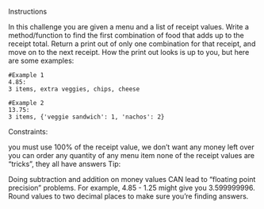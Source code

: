 Instructions

In this challenge you are given a menu and a list of receipt values. Write a method/function to find the first combination of food that adds up to the receipt total. Return a print out of only one combination for that receipt, and move on to the next receipt. How the print out looks is up to you, but here are some examples:

    #Example 1
    4.85:
    3 items, extra veggies, chips, cheese

    #Example 2
    13.75:
    3 items, {'veggie sandwich': 1, 'nachos': 2}
Constraints:

you must use 100% of the receipt value, we don’t want any money left over
you can order any quantity of any menu item
none of the receipt values are “tricks”, they all have answers
Tip:

Doing subtraction and addition on money values CAN lead to “floating point precision” problems. For example, 4.85 - 1.25 might give you 3.599999996. Round values to two decimal places to make sure you’re finding answers.
